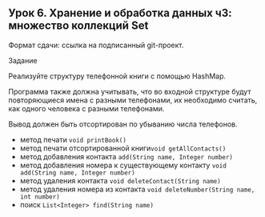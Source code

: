 ## Урок 6. Хранение и обработка данных ч3: множество коллекций Set
Формат сдачи: ссылка на подписанный git-проект.

Задание

Реализуйте структуру телефонной книги с помощью HashMap.

Программа также должна учитывать, что во входной структуре будут 
повторяющиеся имена с разными телефонами, 
их необходимо считать, как одного человека с разными телефонами. 

Вывод должен быть отсортирован по убыванию числа телефонов.

* метод печати `void printBook() `
* метод печати отсортированной книги`void getAllContacts() `
* метод добавления контакта `add(String name, Integer number)`
* метод добавления номера к существующему контакту `void add(String name, Integer number)`
* метод удаления контакта `void deleteContact(String name)`
* метод удаления номера из контакта `void deleteNumber(String name, int number)`
* поиск `List<Integer> find(String name)`
